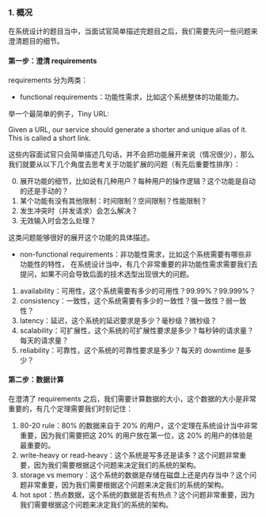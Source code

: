 ### 1. 概况

在系统设计的题目当中，当面试官简单描述完题目之后，我们需要先问一些问题来澄清题目的细节。

#### 第一步：澄清 requirements

requirements 分为两类：

- functional requirements：功能性需求，比如这个系统整体的功能能力。

举一个最简单的例子，Tiny URL:

Given a URL, our service should generate a shorter and unique alias of it. This is called a short link.

这些内容面试官只会简单描述几句话，并不会把功能展开来说（情况很少），那么我们就要从以下几个角度去思考关于功能扩展的问题（有先后重要性排序）：

0. 展开功能的细节，比如说有几种用户？每种用户的操作逻辑？这个功能是自动的还是手动的？
1. 某个功能有没有其他限制：时间限制？空间限制？性能限制？
2. 发生冲突时（并发请求）会怎么解决？
3. 无效输入时会怎么处理？

这类问题能够很好的展开这个功能的具体描述。

- non-functional requirements：非功能性需求，比如这个系统需要有哪些非功能性的特性， 在系统设计当中，有几个非常重要的非功能性需求需要我们去提问，如果不问会导致后面的技术选型出现很大的问题。

1. availability：可用性，这个系统需要有多少的可用性？99.99%？99.999%？
2. consistency：一致性，这个系统需要有多少的一致性？强一致性？弱一致性？
3. latency：延迟，这个系统的延迟要求是多少？毫秒级？微秒级？
4. scalability：可扩展性，这个系统的可扩展性要求是多少？每秒钟的请求量？每天的请求量？
5. reliability：可靠性，这个系统的可靠性要求是多少？每天的 downtime 是多少？

#### 第二步：数据计算

在澄清了 requirements 之后，我们需要计算数据的大小，这个数据的大小是非常重要的，有几个定理需要我们时刻记住：

1. 80-20 rule：80% 的数据来自于 20% 的用户，这个定理在系统设计当中非常重要，因为我们需要把这 20% 的用户放在第一位，这 20% 的用户的体验是最重要的。
2. write-heavy or read-heavy：这个系统是写多还是读多？这个问题非常重要，因为我们需要根据这个问题来决定我们的系统的架构。
3. storage vs memory：这个系统的数据是存储在磁盘上还是内存当中？这个问题非常重要，因为我们需要根据这个问题来决定我们的系统的架构。
4. hot spot：热点数据，这个系统的数据是否有热点？这个问题非常重要，因为我们需要根据这个问题来决定我们的系统的架构。
